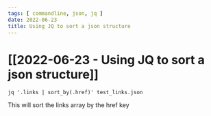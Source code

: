 ```yaml
---
tags: [ commandline, json, jq ]
date: 2022-06-23
title: Using JQ to sort a json structure
---
```


# [[2022-06-23 - Using JQ to sort a json structure]]

```
jq '.links | sort_by(.href)' test_links.json
```

This will sort the links array by the href key